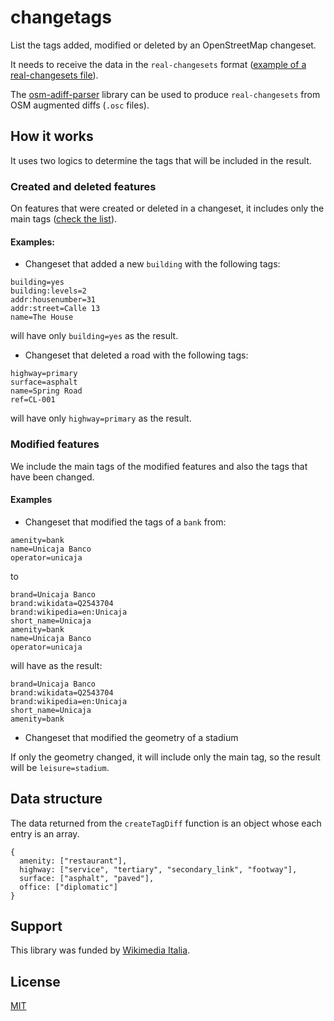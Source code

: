 # changetags

List the tags added, modified or deleted by an OpenStreetMap changeset.

It needs to receive the data in the `real-changesets` format ([example of a real-changesets file](https://s3.amazonaws.com/mapbox/real-changesets/production/118466156.json)).

The [osm-adiff-parser](https://github.com/mapbox/osm-adiff-parser) library can be used to produce `real-changesets` from OSM augmented diffs (`.osc` files).

## How it works

It uses two logics to determine the tags that will be included in the result.

### Created and deleted features

On features that were created or deleted in a changeset, it includes only the main tags ([check the list](./scr/mainTags.json)).

#### Examples:
- Changeset that added a new `building` with the following tags:

```
building=yes
building:levels=2
addr:housenumber=31
addr:street=Calle 13
name=The House
```

will have only `building=yes` as the result.

- Changeset that deleted a road with the following tags:

```
highway=primary
surface=asphalt
name=Spring Road
ref=CL-001
```

will have only `highway=primary` as the result.

### Modified features

We include the main tags of the modified features and also the tags that have been changed.

#### Examples
- Changeset that modified the tags of a `bank` from:

```
amenity=bank
name=Unicaja Banco
operator=unicaja
```
to
```
brand=Unicaja Banco
brand:wikidata=Q2543704
brand:wikipedia=en:Unicaja
short_name=Unicaja
amenity=bank
name=Unicaja Banco
operator=unicaja
```

will have as the result:

```
brand=Unicaja Banco
brand:wikidata=Q2543704
brand:wikipedia=en:Unicaja
short_name=Unicaja
amenity=bank
```

- Changeset that modified the geometry of a stadium

If only the geometry changed, it will include only the main tag, so the result will be `leisure=stadium`.

## Data structure

The data returned from the `createTagDiff` function is an object whose each entry is an array.

```
{
  amenity: ["restaurant"],
  highway: ["service", "tertiary", "secondary_link", "footway"],
  surface: ["asphalt", "paved"],
  office: ["diplomatic"]
}
```

## Support

This library was funded by [Wikimedia Italia](https://wikimedia.it/).

## License

[MIT](./LICENSE)
